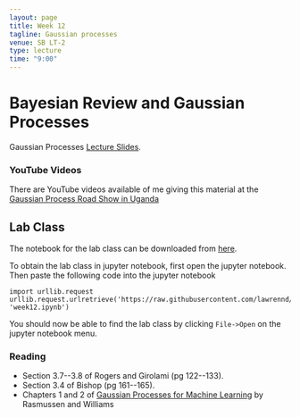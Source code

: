 ```yaml
---
layout: page
title: Week 12
tagline: Gaussian processes
venue: SB LT-2
type: lecture
time: "9:00"
---
```


Bayesian Review and Gaussian Processes
======================================

Gaussian Processes [Lecture
Slides](./assets/w12_gaussianProcesses.pdf).

### YouTube Videos

There are YouTube videos available of me giving this material at the
[Gaussian Process Road Show in Uganda](http://gpss.cc/gprs13/)

Lab Class
---------

The notebook for the lab class can be downloaded from
[here](http://nbviewer.ipython.org/github/lawrennd/mlai2015/blob/master/week12.ipynb).

To obtain the lab class in jupyter notebook, first open the jupyter
notebook. Then paste the following code into the jupyter notebook

    import urllib.request
    urllib.request.urlretrieve('https://raw.githubusercontent.com/lawrennd/mlai2015/master/week12.ipynb', 'week12.ipynb')

You should now be able to find the lab class by clicking `File->Open` on
the jupyter notebook menu.

### Reading

-  Section 3.7--3.8 of Rogers and Girolami (pg 122--133).
-  Section 3.4 of Bishop (pg 161--165).
-  Chapters 1 and 2 of [Gaussian Processes for Machine
   Learning](http://www.gaussianprocess.org/gpml/chapters/) by
   Rasmussen and Williams

